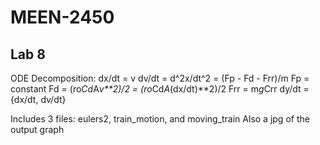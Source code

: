 # MEEN-2450

## Lab 8
ODE Decomposition:
    dx/dt = v
    dv/dt = d^2x/dt^2 = (Fp - Fd - Frr)/m
    Fp = constant
    Fd = (ro*Cd*A*v**2)/2 = (ro*Cd*A*(dx/dt)**2)/2
    Frr = m*g*Crr
    dy/dt = {dx/dt, dv/dt}

Includes 3 files: eulers2, train_motion, and moving_train
Also a jpg of the output graph

